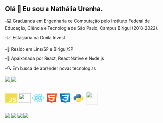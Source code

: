 ## Olá 👋 Eu sou a Nathália Urenha.


-💻 Graduanda em Engenharia de Computação pelo Instituto Federal de Educação, Ciência e Tecnologia de São Paulo, Campus Birigui (2018-2022).

-📈 Estagiária na Gorila Invest

-📍  Resido em Lins/SP e Birigui/SP

-📱 Apaixonada por React, React Native e Node.js

-🔍 Em busca de aprender novas tecnologias

<p align="left">
  <a href="https://github.com/Nathalia-Urenha">
   <img height="150em" src="https://github-readme-stats-eight-theta.vercel.app/api?username=Nathalia-Urenha&show_icons=true&theme=dracula&include_all_commits=true&count_private=true&hide=issues,contribs" />

   <img height="150em" src="https://github-readme-stats.vercel.app/api/top-langs/?username=Nathalia-Urenha&&layout=compact&theme=dracula" />
 </a>
</p>

<div style="display: inline_block"><br>
  <img align="center" alt="Nath-Js" height="30" width="40" src="https://raw.githubusercontent.com/devicons/devicon/master/icons/javascript/javascript-plain.svg">
  <img align="center" height="30" width="40" src="https://cdn.jsdelivr.net/gh/devicons/devicon/icons/typescript/typescript-original.svg" />
  <img align="center" alt="Nath-React" height="30" width="40" src="https://raw.githubusercontent.com/devicons/devicon/master/icons/react/react-original.svg">
  <img align="center" alt="Nath-HTML" height="30" width="40" src="https://raw.githubusercontent.com/devicons/devicon/master/icons/html5/html5-original.svg">
  <img align="center" alt="Nath-CSS" height="30" width="40" src="https://raw.githubusercontent.com/devicons/devicon/master/icons/css3/css3-original.svg">
  <img align="center" alt="Nath-Python" height="30" width="40" src="https://raw.githubusercontent.com/devicons/devicon/master/icons/python/python-original.svg">
 <img align="center" height="40" width="40" src="https://cdn.jsdelivr.net/gh/devicons/devicon/icons/nodejs/nodejs-original.svg" />

</div>
  
  ##
 
<div> 
  <a href="https://www.instagram.com/nath_urenha/" target="_blank"><img src="https://img.shields.io/badge/-Instagram-%23E4405F?style=for-the-badge&logo=instagram&logoColor=white" target="_blank"></a>
  <a href = "mailto: naty.urenha@gmail.com"><img src="https://img.shields.io/badge/-Gmail-%23333?style=for-the-badge&logo=gmail&logoColor=white" target="_blank"></a>
  <a href="https://www.linkedin.com/in/nathalia-maria-urenha-machado-81824916a/" target="_blank"><img src="https://img.shields.io/badge/-LinkedIn-%230077B5?style=for-the-badge&logo=linkedin&logoColor=white" target="_blank"></a> 
  <a href="https://api.whatsapp.com/send?phone=5514981954220" target="_blank"><img src="https://img.shields.io/badge/WhatsApp-25D366?style=for-the-badge&logo=whatsapp&logoColor=white" target="_blank"></a> 
 
  

</div>
